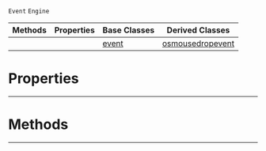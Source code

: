  `Event` `Engine`



|Methods|Properties|Base Classes|Derived Classes|
|---|---|---|---|
| | |[event](https://github.com/zeroengineteam/ZeroDocs/blob/master/code_reference/class_reference/event.markdown)|[osmousedropevent](https://github.com/zeroengineteam/ZeroDocs/blob/master/code_reference/class_reference/osmousedropevent.markdown)|


 #  Properties


---  
 #  Methods


---  
 

 